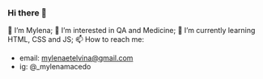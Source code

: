 ### Hi there 👋

👋 I’m Mylena;
👀 I’m interested in QA and Medicine;
🌱 I’m currently learning HTML, CSS and JS;
📫 How to reach me:
  - email: mylenaetelvina@gmail.com
  - ig: @_mylenamacedo
